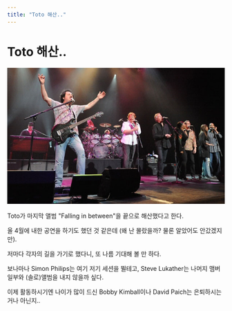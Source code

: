 ```yaml
---
title: "Toto 해산.."
---
```

# Toto 해산..

![image](/assets/images/2b31e0429febfd7d39df19f5458caadf.jpg)

Toto가 마지막 앨범 "Falling in between"을 끝으로 해산했다고 한다.

올 4월에 내한 공연을 하기도 했던 것 같은데 (왜 난 몰랐을까? 물론 알았어도 안갔겠지만).

저마다 각자의 길을 가기로 했다니, 또 나름 기대해 볼 만 하다.

보나마나 Simon Philips는 여기 저기 세션을 뛸테고, Steve Lukather는 나머지 맴버 일부와 (솔로)앨범을 내지 않을까 싶다.

이제 활동하시기엔 나이가 많이 드신 Bobby Kimball이나 David Paich는 은퇴하시는 거나 아닌지..


